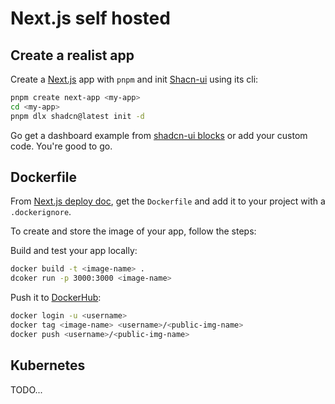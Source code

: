 # Next.js self hosted

## Create a realist app

Create a [Next.js](https://nextjs.org) app with `pnpm` and init [Shacn-ui](https://ui.shadcn.com) using its cli:

```bash
pnpm create next-app <my-app>
cd <my-app>
pnpm dlx shadcn@latest init -d
```

Go get a dashboard example from [shadcn-ui blocks](https://ui.shadcn.com/blocks) or add your custom code. You're good to go.

## Dockerfile

From [Next.js deploy doc](https://nextjs.org/docs/app/building-your-application/deploying#docker-image), get the `Dockerfile` and add it to your project with a `.dockerignore`.

To create and store the image of your app, follow the steps:

Build and test your app locally:

```bash
docker build -t <image-name> .
dcoker run -p 3000:3000 <image-name>
```

Push it to [DockerHub](https://hub.docker.com/):

```bash
docker login -u <username>
docker tag <image-name> <username>/<public-img-name>
docker push <username>/<public-img-name>
```

## Kubernetes

TODO...
